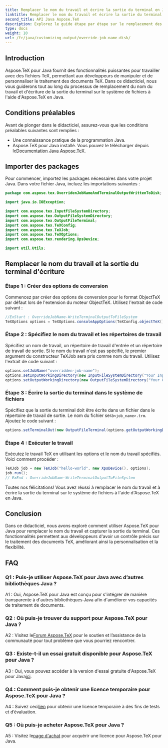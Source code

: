 ```yaml
---
title: Remplacer le nom du travail et écrire la sortie du terminal en Java
linktitle: Remplacer le nom du travail et écrire la sortie du terminal en Java
second_title: API Java Aspose.TeX
description: Explorez le guide étape par étape sur le remplacement des noms de tâches et l'écriture de la sortie du terminal à l'aide d'Aspose.TeX pour Java. Améliorez le traitement de vos documents grâce à de puissantes options de personnalisation.
type: docs
weight: 10
url: /fr/java/customizing-output/override-job-name-disk/
---
```

## Introduction

Aspose.TeX pour Java fournit des fonctionnalités puissantes pour travailler avec des fichiers TeX, permettant aux développeurs de manipuler et de personnaliser le traitement des documents TeX. Dans ce didacticiel, nous vous guiderons tout au long du processus de remplacement du nom du travail et d'écriture de la sortie du terminal sur le système de fichiers à l'aide d'Aspose.TeX en Java.

## Conditions préalables

Avant de plonger dans le didacticiel, assurez-vous que les conditions préalables suivantes sont remplies :

- Une connaissance pratique de la programmation Java.
-  Aspose.TeX pour Java installé. Vous pouvez le télécharger depuis le[Documentation Java Aspose.TeX](https://reference.aspose.com/tex/java/).

## Importer des packages

Pour commencer, importez les packages nécessaires dans votre projet Java. Dans votre fichier Java, incluez les importations suivantes :

```java
package com.aspose.tex.OverridenJobNameAndTerminalOutputWrittenToDisk;

import java.io.IOException;

import com.aspose.tex.InputFileSystemDirectory;
import com.aspose.tex.OutputFileSystemDirectory;
import com.aspose.tex.OutputFileTerminal;
import com.aspose.tex.TeXConfig;
import com.aspose.tex.TeXJob;
import com.aspose.tex.TeXOptions;
import com.aspose.tex.rendering.XpsDevice;

import util.Utils;
```

## Remplacer le nom du travail et la sortie du terminal d'écriture

### Étape 1 : Créer des options de conversion

Commencez par créer des options de conversion pour le format ObjectTeX par défaut lors de l'extension du moteur ObjectTeX. Utilisez l'extrait de code suivant :

```java
//ExStart : OverrideJobName-WriteTerminalOutputToFileSystem
TeXOptions options = TeXOptions.consoleAppOptions(TeXConfig.objectTeX());
```

### Étape 2 : Spécifiez le nom du travail et les répertoires de travail

Spécifiez un nom de travail, un répertoire de travail d'entrée et un répertoire de travail de sortie. Si le nom du travail n'est pas spécifié, le premier argument du constructeur TeXJob sera pris comme nom du travail. Utilisez l'extrait de code suivant :

```java
options.setJobName("overridden-job-name");
options.setInputWorkingDirectory(new InputFileSystemDirectory("Your Input Directory"));
options.setOutputWorkingDirectory(new OutputFileSystemDirectory("Your Output Directory"));
```

### Étape 3 : Écrire la sortie du terminal dans le système de fichiers

 Spécifiez que la sortie du terminal doit être écrite dans un fichier dans le répertoire de travail de sortie. Le nom du fichier sera`<job_name>.trm`. Ajoutez le code suivant :

```java
options.setTerminalOut(new OutputFileTerminal(options.getOutputWorkingDirectory()));
```

### Étape 4 : Exécuter le travail

Exécutez le travail TeX en utilisant les options et le nom du travail spécifiés. Voici comment procéder :

```java
TeXJob job = new TeXJob("hello-world", new XpsDevice(), options);
job.run();
// ExEnd : OverrideJobName-WriteTerminalOutputToFileSystem
```

Toutes nos félicitations! Vous avez réussi à remplacer le nom du travail et à écrire la sortie du terminal sur le système de fichiers à l'aide d'Aspose.TeX en Java.

## Conclusion

Dans ce didacticiel, nous avons exploré comment utiliser Aspose.TeX pour Java pour remplacer le nom du travail et capturer la sortie du terminal. Ces fonctionnalités permettent aux développeurs d'avoir un contrôle précis sur le traitement des documents TeX, améliorant ainsi la personnalisation et la flexibilité.

## FAQ

### Q1 : Puis-je utiliser Aspose.TeX pour Java avec d’autres bibliothèques Java ?

A1 : Oui, Aspose.TeX pour Java est conçu pour s'intégrer de manière transparente à d'autres bibliothèques Java afin d'améliorer vos capacités de traitement de documents.

### Q2 : Où puis-je trouver du support pour Aspose.TeX pour Java ?

 A2 : Visitez le[Forum Aspose.TeX](https://forum.aspose.com/c/tex/47) pour le soutien et l’assistance de la communauté pour tout problème que vous pourriez rencontrer.

### Q3 : Existe-t-il un essai gratuit disponible pour Aspose.TeX pour Java ?

 A3 : Oui, vous pouvez accéder à la version d'essai gratuite d'Aspose.TeX pour Java[ici](https://releases.aspose.com/).

### Q4 : Comment puis-je obtenir une licence temporaire pour Aspose.TeX pour Java ?

 A4 : Suivez ceci[lien](https://purchase.aspose.com/temporary-license/) pour obtenir une licence temporaire à des fins de tests et d’évaluation.

### Q5 : Où puis-je acheter Aspose.TeX pour Java ?

 A5 : Visitez le[page d'achat](https://purchase.aspose.com/buy) pour acquérir une licence pour Aspose.TeX pour Java.